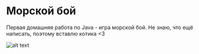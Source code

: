 # Морской бой
Первая домашняя работа по Java - игра морской бой. Не знаю, что ещё написать, поэтому вставлю котика <3

![alt text](https://cs11.pikabu.ru/post_img/2019/01/31/10/154895313514759034.jpg)
